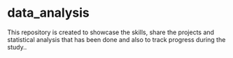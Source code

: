 # data_analysis
This repository is created to showcase the skills, share the projects and statistical analysis that has been done and also to track progress during the study..
